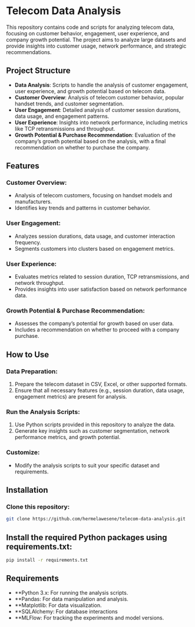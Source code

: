 # Telecom Data Analysis

This repository contains code and scripts for analyzing telecom data, focusing on customer behavior, engagement, user experience, and company growth potential. The project aims to analyze large datasets and provide insights into customer usage, network performance, and strategic recommendations.

## Project Structure

- **Data Analysis**: Scripts to handle the analysis of customer engagement, user experience, and growth potential based on telecom data.
- **Customer Overview**: Analysis of telecom customer behavior, popular handset trends, and customer segmentation.
- **User Engagement**: Detailed analysis of customer session durations, data usage, and engagement patterns.
- **User Experience**: Insights into network performance, including metrics like TCP retransmissions and throughput.
- **Growth Potential & Purchase Recommendation**: Evaluation of the company’s growth potential based on the analysis, with a final recommendation on whether to purchase the company.

## Features

### Customer Overview:
- Analysis of telecom customers, focusing on handset models and manufacturers.
- Identifies key trends and patterns in customer behavior.

### User Engagement:
- Analyzes session durations, data usage, and customer interaction frequency.
- Segments customers into clusters based on engagement metrics.

### User Experience:
- Evaluates metrics related to session duration, TCP retransmissions, and network throughput.
- Provides insights into user satisfaction based on network performance data.

### Growth Potential & Purchase Recommendation:
- Assesses the company’s potential for growth based on user data.
- Includes a recommendation on whether to proceed with a company purchase.

## How to Use

### Data Preparation:
1. Prepare the telecom dataset in CSV, Excel, or other supported formats.
2. Ensure that all necessary features (e.g., session duration, data usage, engagement metrics) are present for analysis.

### Run the Analysis Scripts:
1. Use Python scripts provided in this repository to analyze the data.
2. Generate key insights such as customer segmentation, network performance metrics, and growth potential.

### Customize:
- Modify the analysis scripts to suit your specific dataset and requirements.

## Installation

### Clone this repository:

```bash
git clone https://github.com/hermelawesene/telecom-data-analysis.git
```

## Install the required Python packages using requirements.txt:
```bash
pip install -r requirements.txt
```

## Requirements
- **Python 3.x: For running the analysis scripts.
- **Pandas: For data manipulation and analysis.
- **Matplotlib: For data visualization.
- **SQLAlchemy: For database interactions
- **MLFlow: For tracking the experiments and model versions.
